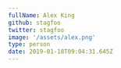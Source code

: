 ```yaml
---
fullName: Alex King
github: stagfoo
twitter: stagfoo
image: '/assets/alex.png'
type: person
date: 2019-01-18T09:04:31.645Z
---
```

